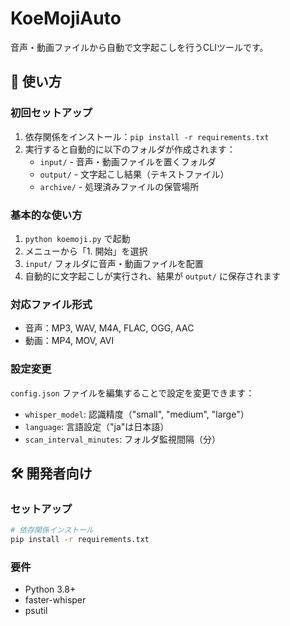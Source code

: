 # KoeMojiAuto

音声・動画ファイルから自動で文字起こしを行うCLIツールです。

## 🚀 使い方

### 初回セットアップ
1. 依存関係をインストール：`pip install -r requirements.txt`
2. 実行すると自動的に以下のフォルダが作成されます：
   - `input/` - 音声・動画ファイルを置くフォルダ
   - `output/` - 文字起こし結果（テキストファイル）
   - `archive/` - 処理済みファイルの保管場所

### 基本的な使い方
1. `python koemoji.py` で起動
2. メニューから「1. 開始」を選択
3. `input/` フォルダに音声・動画ファイルを配置
4. 自動的に文字起こしが実行され、結果が `output/` に保存されます

### 対応ファイル形式
- 音声：MP3, WAV, M4A, FLAC, OGG, AAC
- 動画：MP4, MOV, AVI

### 設定変更
`config.json` ファイルを編集することで設定を変更できます：
- `whisper_model`: 認識精度（"small", "medium", "large"）
- `language`: 言語設定（"ja"は日本語）
- `scan_interval_minutes`: フォルダ監視間隔（分）

## 🛠️ 開発者向け

### セットアップ
```bash
# 依存関係インストール
pip install -r requirements.txt
```

### 要件
- Python 3.8+
- faster-whisper
- psutil
